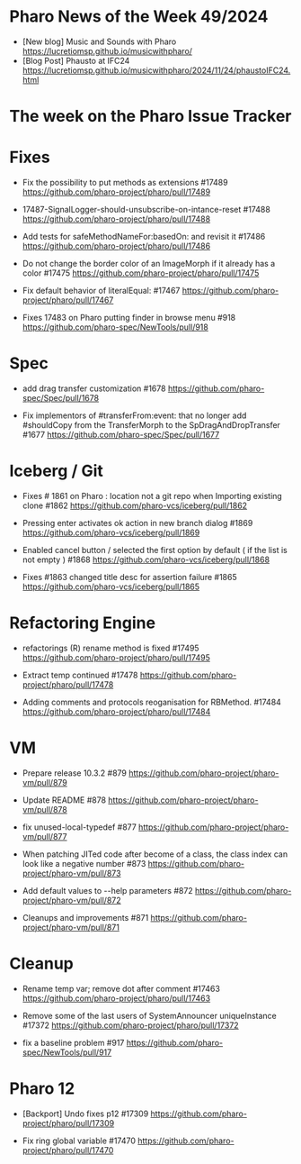 
# Pharo News of the Week 49/2024

- [New blog] Music and Sounds with Pharo https://lucretiomsp.github.io/musicwithpharo/
- [Blog Post] Phausto at IFC24 https://lucretiomsp.github.io/musicwithpharo/2024/11/24/phaustoIFC24.html

# The week on the Pharo Issue Tracker


# Fixes

- Fix the possibility to put methods as extensions #17489
	https://github.com/pharo-project/pharo/pull/17489
	
- 17487-SignalLogger-should-unsubscribe-on-intance-reset #17488
	https://github.com/pharo-project/pharo/pull/17488

- Add tests for safeMethodNameFor:basedOn: and revisit it #17486
	https://github.com/pharo-project/pharo/pull/17486
	
- Do not change the border color of an ImageMorph if it already has a color #17475
	https://github.com/pharo-project/pharo/pull/17475
	
- Fix default behavior of literalEqual: #17467
	https://github.com/pharo-project/pharo/pull/17467
	
- Fixes 17483 on Pharo putting finder in browse menu #918
	https://github.com/pharo-spec/NewTools/pull/918

# Spec

- add drag transfer customization #1678
	https://github.com/pharo-spec/Spec/pull/1678
	
- Fix implementors of #transferFrom:event: that no longer add #shouldCopy from the TransferMorph to the SpDragAndDropTransfer #1677
	https://github.com/pharo-spec/Spec/pull/1677


# Iceberg / Git

- Fixes # 1861 on Pharo : location not a git repo when Importing existing clone #1862
	https://github.com/pharo-vcs/iceberg/pull/1862
	
- Pressing enter activates ok action in new branch dialog #1869
	https://github.com/pharo-vcs/iceberg/pull/1869
	
- Enabled cancel button / selected the first option by default ( if the list is not empty ) #1868
	https://github.com/pharo-vcs/iceberg/pull/1868
	
- Fixes #1863 changed title desc for assertion failure #1865
	https://github.com/pharo-vcs/iceberg/pull/1865
	
# Refactoring Engine

- refactorings (R) rename method is fixed #17495
	https://github.com/pharo-project/pharo/pull/17495
	
- Extract temp continued #17478
	https://github.com/pharo-project/pharo/pull/17478

- Adding comments and protocols reoganisation for RBMethod. #17484
	https://github.com/pharo-project/pharo/pull/17484
	
# VM

- Prepare release 10.3.2 #879
	https://github.com/pharo-project/pharo-vm/pull/879
	
- Update README #878
	https://github.com/pharo-project/pharo-vm/pull/878
	
- fix unused-local-typedef #877
	https://github.com/pharo-project/pharo-vm/pull/877
	
- When patching JITed code after become of a class, the class index can look like a negative number #873
	https://github.com/pharo-project/pharo-vm/pull/873
	
- Add default values to --help parameters #872
	https://github.com/pharo-project/pharo-vm/pull/872
	
- Cleanups and improvements #871
	https://github.com/pharo-project/pharo-vm/pull/871
	

	
# Cleanup

- Rename temp var; remove dot after comment #17463
	https://github.com/pharo-project/pharo/pull/17463
	
- Remove some of the last users of SystemAnnouncer uniqueInstance #17372
	https://github.com/pharo-project/pharo/pull/17372
	
- fix a baseline problem #917
	https://github.com/pharo-spec/NewTools/pull/917
	
	
# Pharo 12

- [Backport] Undo fixes p12 #17309
	https://github.com/pharo-project/pharo/pull/17309
	
- Fix ring global variable #17470
	https://github.com/pharo-project/pharo/pull/17470